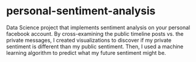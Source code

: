 # personal-sentiment-analysis
Data Science project that implements sentiment analysis on your personal facebook account. By cross-examining the public timeline posts vs. the private messages, I created visualizations to discover if my private sentiment is different than my public sentiment. Then, I used a machine learning algorithm to predict what my future sentiment might be.
